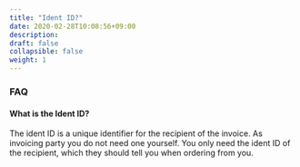 ```yaml
---
title: "Ident ID?"
date: 2020-02-28T10:08:56+09:00
description: 
draft: false
collapsible: false
weight: 1
---
```

### FAQ

#### What is the Ident ID?

The ident ID is a unique identifier for the recipient of the invoice. As invoicing party you do not need one yourself. You only need the ident ID of the recipient, which they should tell you when ordering from you.